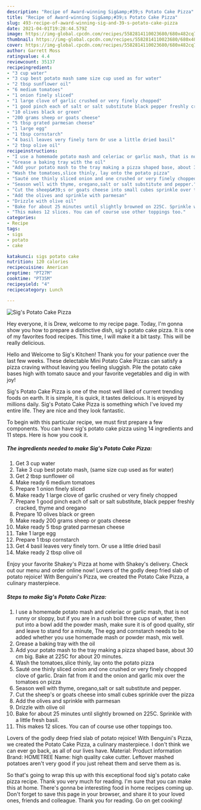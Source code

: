 ```yaml
---
description: "Recipe of Award-winning Sig&amp;#39;s Potato Cake Pizza"
title: "Recipe of Award-winning Sig&amp;#39;s Potato Cake Pizza"
slug: 493-recipe-of-award-winning-sig-and-39-s-potato-cake-pizza
date: 2021-04-01T19:28:44.579Z
image: https://img-global.cpcdn.com/recipes/5582814110023680/680x482cq70/sigs-potato-cake-pizza-recipe-main-photo.jpg
thumbnail: https://img-global.cpcdn.com/recipes/5582814110023680/680x482cq70/sigs-potato-cake-pizza-recipe-main-photo.jpg
cover: https://img-global.cpcdn.com/recipes/5582814110023680/680x482cq70/sigs-potato-cake-pizza-recipe-main-photo.jpg
author: Garrett Moss
ratingvalue: 4.4
reviewcount: 35137
recipeingredient:
- "3 cup water"
- "3 cup best potato mash same size cup used as for water"
- "2 tbsp sunflower oil"
- "6 medium tomatoes"
- "1 onion finely sliced"
- "1 large clove of garlic crushed or very finely chopped"
- "1 good pinch each of salt or salt substitute black pepper freshly cracked thyme and oregano"
- "10 olives black or green"
- "200 grams sheep or goats cheese"
- "5 tbsp grated parmesan cheese"
- "1 large egg"
- "1 tbsp cornstarch"
- "4 basil leaves very finely torn Or use a little dried basil"
- "2 tbsp olive oil"
recipeinstructions:
- "I use a homemade potato mash and celeriac or garlic mash, that is not runny or sloppy, but if you are in a rush boil three cups of water, then put into a bowl add the powder mash, make sure it is of good quality, stir and leave to stand for a minute, The egg and cornstarch needs to be added whether you use homemade mash or powder mash, mix well."
- "Grease a baking tray with the oil"
- "Add your potato mash to the tray making a pizza shaped base, about 30 cm big. Bake at 225C for about 20 minutes."
- "Wash the tomatoes,slice thinly, lay onto the potato pizza"
- "Sauté one thinly sliced onion and one crushed or very finely chopped clove of garlic. Drain fat from it and the onion and garlic mix over the tomatoes on pizza"
- "Season well with thyme, oregano,salt or salt substitute and pepper."
- "Cut the sheep&#39;s or goats cheese into small cubes sprinkle over the pizza"
- "Add the olives and sprinkle with parmesan"
- "Drizzle with olive oil"
- "Bake for about 25 minutes until slightly browned on 225C. Sprinkle with a little fresh basil."
- "This makes 12 slices. You can of course use other toppings too."
categories:
- Recipe
tags:
- sigs
- potato
- cake

katakunci: sigs potato cake 
nutrition: 120 calories
recipecuisine: American
preptime: "PT27M"
cooktime: "PT35M"
recipeyield: "4"
recipecategory: Lunch

---
```



![Sig&#39;s Potato Cake Pizza](https://img-global.cpcdn.com/recipes/5582814110023680/680x482cq70/sigs-potato-cake-pizza-recipe-main-photo.jpg)

Hey everyone, it is Drew, welcome to my recipe page. Today, I'm gonna show you how to prepare a distinctive dish, sig&#39;s potato cake pizza. It is one of my favorites food recipes. This time, I will make it a bit tasty. This will be really delicious.

Hello and Welcome to Sig&#39;s Kitchen! Thank you for your patience over the last few weeks. These delectable Mini Potato Cake Pizzas can satisfy a pizza craving without leaving you feeling sluggish. Pile the potato cake bases high with tomato sauce and your favorite vegetables and dig in with joy!

Sig&#39;s Potato Cake Pizza is one of the most well liked of current trending foods on earth. It is simple, it is quick, it tastes delicious. It is enjoyed by millions daily. Sig&#39;s Potato Cake Pizza is something which I've loved my entire life. They are nice and they look fantastic.


To begin with this particular recipe, we must first prepare a few components. You can have sig&#39;s potato cake pizza using 14 ingredients and 11 steps. Here is how you cook it.

<!--inarticleads1-->

##### The ingredients needed to make Sig&#39;s Potato Cake Pizza:

1. Get 3 cup water
1. Take 3 cup best potato mash, (same size cup used as for water)
1. Get 2 tbsp sunflower oil
1. Make ready 6 medium tomatoes
1. Prepare 1 onion finely sliced
1. Make ready 1 large clove of garlic crushed or very finely chopped
1. Prepare 1 good pinch each of salt or salt substitute, black pepper freshly cracked, thyme and oregano
1. Prepare 10 olives black or green
1. Make ready 200 grams sheep or goats cheese
1. Make ready 5 tbsp grated parmesan cheese
1. Take 1 large egg
1. Prepare 1 tbsp cornstarch
1. Get 4 basil leaves very finely torn. Or use a little dried basil
1. Make ready 2 tbsp olive oil


Enjoy your favorite Shakey&#39;s Pizza at home with Shakey&#39;s delivery. Check out our menu and order online now! Lovers of the godly deep fried slab of potato rejoice! With Benguini&#39;s Pizza, we created the Potato Cake Pizza, a culinary masterpiece. 

<!--inarticleads2-->

##### Steps to make Sig&#39;s Potato Cake Pizza:

1. I use a homemade potato mash and celeriac or garlic mash, that is not runny or sloppy, but if you are in a rush boil three cups of water, then put into a bowl add the powder mash, make sure it is of good quality, stir and leave to stand for a minute, The egg and cornstarch needs to be added whether you use homemade mash or powder mash, mix well.
1. Grease a baking tray with the oil
1. Add your potato mash to the tray making a pizza shaped base, about 30 cm big. Bake at 225C for about 20 minutes.
1. Wash the tomatoes,slice thinly, lay onto the potato pizza
1. Sauté one thinly sliced onion and one crushed or very finely chopped clove of garlic. Drain fat from it and the onion and garlic mix over the tomatoes on pizza
1. Season well with thyme, oregano,salt or salt substitute and pepper.
1. Cut the sheep&#39;s or goats cheese into small cubes sprinkle over the pizza
1. Add the olives and sprinkle with parmesan
1. Drizzle with olive oil
1. Bake for about 25 minutes until slightly browned on 225C. Sprinkle with a little fresh basil.
1. This makes 12 slices. You can of course use other toppings too.


Lovers of the godly deep fried slab of potato rejoice! With Benguini&#39;s Pizza, we created the Potato Cake Pizza, a culinary masterpiece. I don&#39;t think we can ever go back, as all of our lives have. Material: Product information Brand: HOMETREE Name: high quality cake cutter. Leftover mashed potatoes aren&#39;t very good if you just reheat them and serve them as is. 

So that's going to wrap this up with this exceptional food sig&#39;s potato cake pizza recipe. Thank you very much for reading. I'm sure that you can make this at home. There's gonna be interesting food in home recipes coming up. Don't forget to save this page in your browser, and share it to your loved ones, friends and colleague. Thank you for reading. Go on get cooking!

